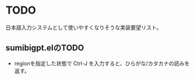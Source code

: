 # TODO

日本語入力システムとして使いやすくなりそうな実装要望リスト。

## sumibigpt.elのTODO

* regionを指定した状態で Ctrl-J を入力すると、ひらがな/カタカナの読みを返す。